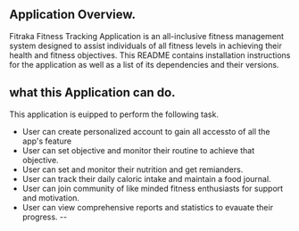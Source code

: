 ## Application Overview.
Fitraka Fitness Tracking Application is an all-inclusive fitness management system designed to assist individuals of all fitness levels in achieving their health and fitness objectives. This README contains installation instructions for the application as well as a list of its dependencies and their versions.
## what this Application can do.

This application is euipped to perform the following task.

- User can create personalized account to gain all accessto of all the app's feature
- User can set objective and monitor their routine to achieve that objective.
- User can set and monitor their nutrition and get remianders.
- User can track their daily caloric intake and maintain a food journal.
- User can join community of like minded fitness enthusiasts for support and motivation.
- User can view comprehensive reports and statistics to evauate their progress.
-- 
